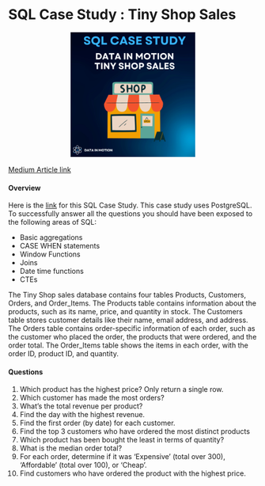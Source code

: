 # SQL Case Study : Tiny Shop Sales

<p align="center">
<img src="/Tiny Shop Sales/Tiny-Shop-Sales.png" width=50% height=50%>

[Medium Article link](https://medium.com/@LakshmiKadali/sql-case-study-tiny-shop-sales-10b636cbe00e)

#### Overview

Here is the [link](https://d-i-motion.com/lessons/customer-orders-analysis/) for this SQL Case Study. This case study uses PostgreSQL. To successfully answer all the questions you should have been exposed to the following areas of SQL:

- Basic aggregations
- CASE WHEN statements
- Window Functions
- Joins
- Date time functions
- CTEs


The Tiny Shop sales database contains four tables Products, Customers, Orders, and Order_Items. The Products table contains information about the products, such as its name, price, and quantity in stock. The Customers table stores customer details like their name, email address, and address. The Orders table contains order-specific information of each order, such as the customer who placed the order, the products that were ordered, and the order total. The Order_Items table shows the items in each order, with the order ID, product ID, and quantity.

#### Questions
1. Which product has the highest price? Only return a single row.
2. Which customer has made the most orders?
3. What’s the total revenue per product?
4. Find the day with the highest revenue.
5. Find the first order (by date) for each customer.
6. Find the top 3 customers who have ordered the most distinct products
7. Which product has been bought the least in terms of quantity?
8. What is the median order total?
9. For each order, determine if it was ‘Expensive’ (total over 300), ‘Affordable’ (total over 100), or ‘Cheap’.
10. Find customers who have ordered the product with the highest price.
